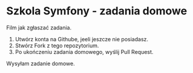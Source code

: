 # Szkola Symfony - zadania domowe

Film jak zgłaszać zadania.

1. Utwórz konta na Githube, jeeli jeszcze nie posiadasz.
2. Stwórz Fork z tego repozytorium.
3. Po ukończeniu zadania domowego, wyślij Pull Request.


Wysyłam zadanie domowe.

